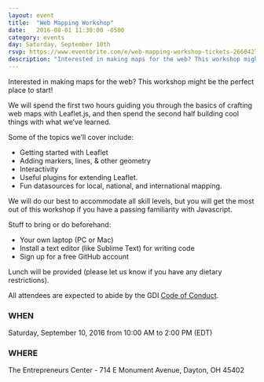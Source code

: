 ```yaml
---
layout: event
title:  "Web Mapping Workshop"
date:   2016-08-01 11:30:00 -0500
category: events
day: Saturday, September 10th
rsvp: https://www.eventbrite.com/e/web-mapping-workshop-tickets-26604276106
description: "Interested in making maps for the web? This workshop might be the perfect place to start! Code for Dayton, Girl Develop It, and the Dayton Data Visualization group are working together to present a four hour workshop to get you up to speed on making web maps with Leaflet. The workshop will be a four hour event, with two hours dedicated to instruction and tutorials, and two hours dedicated to a hands on lab. Lunch will be provided."
---
```

Interested in making maps for the web? This workshop might be the perfect place to start!

We will spend the first two hours guiding you through the basics of crafting web maps with Leaflet.js, and then spend the second half building cool things with what we’ve learned.

Some of the topics we’ll cover include:

* Getting started with Leaflet
* Adding markers, lines, & other geometry
* Interactivity
* Useful plugins for extending Leaflet.
* Fun datasources for local, national, and international mapping.

We will do our best to accommodate all skill levels, but you will get the most out of this workshop if you have a passing familiarity with Javascript.

Stuff to bring or do beforehand:

* Your own laptop (PC or Mac)
* Install a text editor (like Sublime Text) for writing code
* Sign up for a free GitHub account

Lunch will be provided (please let us know if you have any dietary restrictions).

All attendees are expected to abide by the GDI [Code of Conduct](http://gdidayton.com/code-of-conduct/).

### WHEN
Saturday, September 10, 2016 from 10:00 AM to 2:00 PM (EDT)

### WHERE
The Entrepreneurs Center - 714 E Monument Avenue, Dayton, OH 45402
